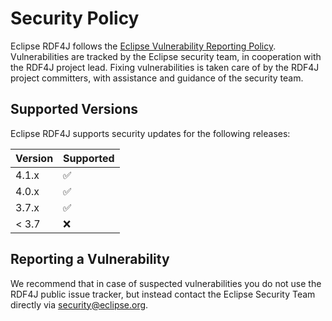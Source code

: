 # Security Policy

Eclipse RDF4J follows the [Eclipse Vulnerability Reporting Policy](https://www.eclipse.org/security/policy.php). Vulnerabilities are tracked by the Eclipse security team, in cooperation with the RDF4J project lead. Fixing vulnerabilities is taken care of by the RDF4J project committers, with assistance and guidance of the security team. 

## Supported Versions

Eclipse RDF4J supports security updates for the following releases:

| Version | Supported          |
| ------- | ------------------ |
| 4.1.x   | ✅ |
| 4.0.x   | ✅                 |
| 3.7.x   | ✅                 |
| < 3.7   | :x:                |

## Reporting a Vulnerability

We recommend that in case of suspected vulnerabilities you do not use the RDF4J public issue tracker, but instead contact the Eclipse Security Team directly via security@eclipse.org.
